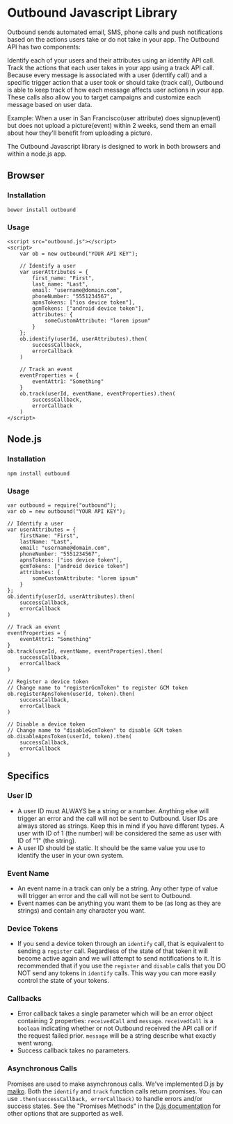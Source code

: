 # Outbound Javascript Library
Outbound sends automated email, SMS, phone calls and push notifications based on the actions users take or do not take in your app. The Outbound API has two components:

Identify each of your users and their attributes using an identify API call.
Track the actions that each user takes in your app using a track API call.
Because every message is associated with a user (identify call) and a specific trigger action that a user took or should take (track call), Outbound is able to keep track of how each message affects user actions in your app. These calls also allow you to target campaigns and customize each message based on user data.

Example: When a user in San Francisco(user attribute) does signup(event) but does not upload a picture(event) within 2 weeks, send them an email about how they'll benefit from uploading a picture.

The Outbound Javascript library is designed to work in both browsers and within a node.js app.

## Browser
### Installation

    bower install outbound

### Usage

    <script src="outbound.js"></script>
    <script>
        var ob = new outbound("YOUR API KEY");

        // Identify a user
        var userAttributes = {
            first_name: "First",
            last_name: "Last",
            email: "username@domain.com",
            phoneNumber: "5551234567",
            apnsTokens: ["ios device token"],
            gcmTokens: ["android device token"],
            attributes: {
                someCustomAttribute: "lorem ipsum"
            }
        };
        ob.identify(userId, userAttributes).then(
            successCallback,
            errorCallback
        )

        // Track an event
        eventProperties = {
            eventAttr1: "Something"
        }
        ob.track(userId, eventName, eventProperties).then(
            successCallback,
            errorCallback
        )
    </script>

## Node.js
### Installation

    npm install outbound

### Usage

    var outbound = require("outbound");
    var ob = new outbound("YOUR API KEY");

    // Identify a user
    var userAttributes = {
        firstName: "First",
        lastName: "Last",
        email: "username@domain.com",
        phoneNumber: "5551234567",
        apnsTokens: ["ios device token"],
        gcmTokens: ["android device token"]
        attributes: {
            someCustomAttribute: "lorem ipsum"
        }
    };
    ob.identify(userId, userAttributes).then(
        successCallback,
        errorCallback
    )

    // Track an event
    eventProperties = {
        eventAttr1: "Something"
    }
    ob.track(userId, eventName, eventProperties).then(
        successCallback,
        errorCallback
    )

    // Register a device token
    // Change name to "registerGcmToken" to register GCM token
    ob.registerApnsToken(userId, token).then(
        successCallback,
        errorCallback
    )

    // Disable a device token
    // Change name to "disableGcmToken" to disable GCM token
    ob.disableApnsToken(userId, token).then(
        successCallback,
        errorCallback
    )
## Specifics
### User ID
- A user ID must ALWAYS be a string or a number. Anything else will trigger an error and the call will not be sent to Outbound. User IDs are always stored as strings. Keep this in mind if you have different types. A user with ID of 1 (the number) will be considered the same as user with ID of "1" (the string).
- A user ID should be static. It should be the same value you use to identify the user in your own system.

### Event Name
- An event name in a track can only be a string. Any other type of value will trigger an error and the call will not be sent to Outbound.
- Event names can be anything you want them to be (as long as they are strings) and contain any character you want.

### Device Tokens
- If you send a device token through an `identify` call, that is equivalent to sending a `register` call. Regardless of the state of that token it will become active again and we will attempt to send notifications to it. It is recommended that if you use the `register` and `disable` calls that you DO NOT send any tokens in `identify` calls. This way you can more easily control the state of your tokens.

### Callbacks
- Error callback takes a single parameter which will be an error object containing 2 properties: `receivedCall` and `message`. `receivedCall` is a `boolean` indicating whether or not Outbound received the API call or if the request failed prior. `message` will be a string describe what exactly went wrong.
- Success callback takes no parameters.

### Asynchronous Calls
Promises are used to make asynchronous calls. We've implemented D.js by [maiko](http://malko.github.io/D.js/). Both the `identify` and `track` function calls return promises. You can use `.then(successCallback, errorCallback)` to handle errors and/or success states. See the "Promises Methods" in the [D.js documentation](http://malko.github.io/D.js/) for other options that are supported as well.
